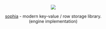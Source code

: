 
<p align="center">
	<a href="http://sphia.org"><img src="http://sophia.systems/sophia.png" /></a><br>
</p>
<p align="center">
	<a href="http://sphia.org">sophia</a> - modern key-value / row storage library.
	<br>
	(engine implementation)<br>
</p>
<br>
